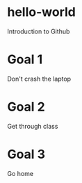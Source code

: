 # hello-world
Introduction to Github
# Goal 1
Don't crash the laptop
# Goal 2
Get through class
# Goal 3
Go home
